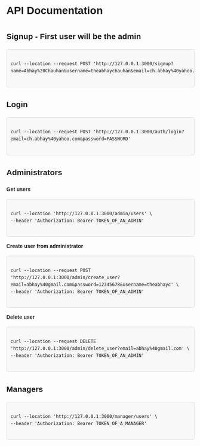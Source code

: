 <!DOCTYPE html>
<html lang="en">
<head>
  <meta charset="UTF-8">
  <meta name="viewport" content="width=device-width, initial-scale=1.0">
  <title>API Documentation</title>
  <style>
    body {
      font-family: Arial, sans-serif;
      line-height: 1.6;
      margin: 20px;
    }

    h1, h2, h3 {
      color: #333;
    }

    code {
      background-color: #f4f4f4;
      padding: 2px 4px;
      border-radius: 4px;
      font-family: monospace;
    }

    pre {
      background-color: #f8f8f8;
      border: 1px solid #ddd;
      padding: 10px;
      border-radius: 4px;
    }

    .important {
      font-weight: bold;
    }
  </style>
</head>
<body>

<h1>API Documentation</h1>

<h2>Signup - First user will be the admin</h2>
<pre>
<code>
curl --location --request POST 'http://127.0.0.1:3000/signup?name=Abhay%20Chauhan&amp;username=theabhaychauhan&amp;email=ch.abhay%40yahoo.com&amp;password=PASSWORD'
</code>
</pre>

<h2>Login</h2>
<pre>
<code>
curl --location --request POST 'http://127.0.0.1:3000/auth/login?email=ch.abhay%40yahoo.com&amp;password=PASSWORD'
</code>
</pre>

<h2>Administrators</h2>
<p class="important">Get users</p>
<pre>
<code>
curl --location 'http://127.0.0.1:3000/admin/users' \
--header 'Authorization: Bearer TOKEN_OF_AN_ADMIN'
</code>
</pre>

<p class="important">Create user from administrator</p>
<pre>
<code>
curl --location --request POST 'http://127.0.0.1:3000/admin/create_user?email=abhay%40gmail.com&amp;password=12345678&amp;username=theabhayc' \
--header 'Authorization: Bearer TOKEN_OF_AN_ADMIN'
</code>
</pre>

<p class="important">Delete user</p>
<pre>
<code>
curl --location --request DELETE 'http://127.0.0.1:3000/admin/delete_user?email=abhay%40gmail.com' \
--header 'Authorization: Bearer TOKEN_OF_AN_ADMIN'
</code>
</pre>

<h2>Managers</h2>
<pre>
<code>
curl --location 'http://127.0.0.1:3000/manager/users' \
--header 'Authorization: Bearer TOKEN_OF_A_MANAGER'
</code>
</pre>

</body>
</html>
